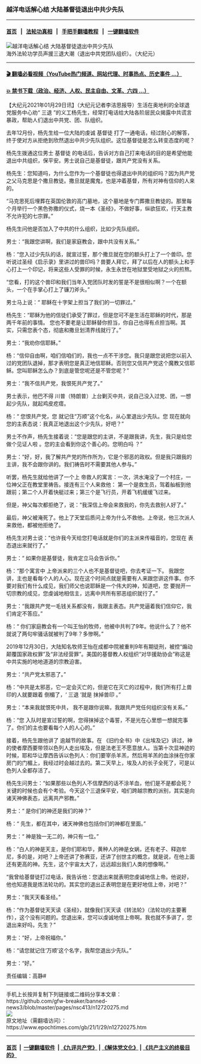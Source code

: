 ### 越洋电话解心结 大陆基督徒退出中共少先队
------------------------

#### [首页](https://github.com/gfw-breaker/banned-news3/blob/master/README.md) &nbsp;&nbsp;|&nbsp;&nbsp; [法轮功真相](https://github.com/begood0513/basic/blob/master/README.md)  &nbsp;&nbsp;|&nbsp;&nbsp; [手把手翻墙教程](https://github.com/gfw-breaker/guides/wiki)  &nbsp;&nbsp;|&nbsp;&nbsp; [一键翻墙软件](https://github.com/gfw-breaker/nogfw/blob/master/README.md)  



<div><img alt="越洋电话解心结 大陆基督徒退出中共少先队" class="attachment-djy_600_400 size-djy_600_400 wp-post-image" src="https://i.epochtimes.com/assets/uploads/2021/01/content_578-26-01-600x400.jpg"/>
<div class="caption">
 海外法轮功学员声援三退大潮（退出中共党团队组织）。（大纪元）
</div></div><hr/>

#### [ 🎬  翻墙必看视频（YouTube热门频道、网站代理、时事热点、历史事件 ...）](https://github.com/gfw-breaker/links/blob/master/banned.md)

#### [ 💥  禁书下载（政治、经济、人权、民主自由、文革、六四 ...）](https://github.com/gfw-breaker/books/blob/master/README.md)

<div><p>
 【大纪元2021年01月29日讯】（大纪元记者李洁思报导）生活在奥地利的全球退党服务中心劝“
 <ok href="https://www.epochtimes.com/gb/tag/%E4%B8%89%E9%80%80.html">
  三退
 </ok>
 ”的义工杨先生，经常打电话给大陆各阶层民众揭露中共谎言暴政，帮助人们退出中共党、团、队组织。
</p>
<p>
 去年12月份，杨先生给一位大陆的虔诚
 <ok href="https://www.epochtimes.com/gb/tag/%E5%9F%BA%E7%9D%A3%E5%BE%92.html">
  基督徒
 </ok>
 打了一通电话，经过耐心的解答，终于使对方从拒绝到欣然退出中共少先队组织。这位基督徒是怎么转变态度的呢？
</p>
<p>
 杨先生拨通这位男士
 <ok href="https://www.epochtimes.com/gb/tag/%E5%9F%BA%E7%9D%A3%E5%BE%92.html">
  基督徒
 </ok>
 的电话后，告诉对方自己打来电话的目的是希望他能退出中共组织，保平安。男士说自己是基督徒，跟共产党没有关系。
</p>
<p>
 杨先生：您知道吗，为什么您作为一个基督徒也得退出中共的组织吗？因为共产党之父马克思是个撒旦教徒。撒旦就是魔鬼，也是冲着基督，所有对神有信仰的人来的。
</p>
<p>
 “马克思死后埋葬在英国伦敦的高门墓地，这个墓地是专门葬撒旦教徒的。那里每个月举行一个黑色弥撒的仪式，烧一本《圣经》，不做好事，纵欲狂欢，行天主教不允许犯的七宗罪。”
</p>
<p>
 杨先生问他是否加入了中共的什么组织，比如少先队组织。
</p>
<p>
 男士：“我跟您讲啊，我们是家庭教会，跟中共没有关系。”
</p>
<p>
 杨：“您入过少先队的话，就宣过誓，那个撒旦就在您的额头打上了一个兽印。您听说过圣经《启示录》里讲过的兽印吗？兽要人拜它，拜了以后在人的额头上和手心打上一个印记，将来这些人受罪的时候，永生永世在地狱里受地狱之火的煎熬。
</p>
<p>
 “您看，打的这个兽印和我们当年入党团队时发的誓是不是很相似啊？一个在额头，一个在手掌心打上了镰刀斧头。”
</p>
<p>
 男士马上说：“
 <span style="font-weight: 400;">
  耶稣在十字架上担当了我们的一切罪过。”
 </span>
</p>
<p>
 <span style="font-weight: 400;">
  杨先生：“耶稣为他的信徒们承受了罪过，但是您可不是生活在耶稣的时代，那是两千年前的事情。
 </span>
 <span style="font-weight: 400;">
  您也不要老是让耶稣替你担当，你自己也得有点担当啊。其实，只需您表个态，彻底和撒旦划清界线就行了。”
 </span>
</p>
<p>
 <span style="font-weight: 400;">
  男士：“我劝你信耶稣。”
 </span>
</p>
<p>
 <span style="font-weight: 400;">
  杨：“信仰自由啊，咱们信咱们的，我也一点不干涉您。我只是跟您说把您以前入过的党团队退掉，那才表明您是真正地信耶稣。否则您又信共产党这个魔教又信耶稣。您叫耶稣怎么办？到底是管您呢还是不管您呢？”
 </span>
</p>
<p>
 男士：“我不信共产党，我恨死共产党了。”
</p>
<p>
 男士表示，他巴不得
 <span style="font-weight: 400;">
  川普（特朗普）上台剿灭中共，说自己没入过党、团，一想起少先队，就起鸡皮疙瘩。
 </span>
</p>
<p>
 杨：“
 <span style="font-weight: 400;">
  您恨共产党，您
 </span>
 <span style="font-weight: 400;">
  就记住“万顺”这个化名，从心里退出少先队。您
 </span>
 <span style="font-weight: 400;">
  现在就向您的主表态说：我真正地退出这个少先队，好吧？”
 </span>
</p>
<p>
 <span style="font-weight: 400;">
  男士不作声，杨先生接着说：“您是跟您的主讲，不是跟我讲，先生，我只是给您做个见证人啦
 </span>
 <span style="font-weight: 400;">
  。您的主会看到你这个善心的。您明白吗
 </span>
 <span style="font-weight: 400;">
  ？”
 </span>
</p>
<p>
 男士：“好，好，我了解共产党的所作所为，它是个邪恶的政权。但是我只跟我的主讲，我不会跟你讲的。我们祷告时不需要其他人参与。”
</p>
<p>
 听罢，杨先生就给他讲了一个上
 <span style="font-weight: 400;">
  帝救人的寓言：一次，洪水淹没了一个村庄，一位神父正在教堂里祷告。接连有三个人来救他：
 </span>
 第一个是救生员，驾着舢板到他跟前；第二个人开着快艇过来；第三个是飞行员，开着飞机缓缓飞过来。
</p>
<p>
 但是，神父每次都拒绝了，说：“我深信上帝会来救我的，你先去救别人好了。”
</p>
<p>
 最后，神父被淹死了。他上了天堂后质问上帝为什么不救他。上帝说，他三次派人来救他，都被他拒绝了。
</p>
<p>
 <span style="font-weight: 400;">
  杨先生对男士说：“也许我今天给您打电话就是你们的主派来传福音的，您现在
 </span>
 <span style="font-weight: 400;">
  表态退出来就行了。”
 </span>
</p>
<p>
 男士：“
 <span style="font-weight: 400;">
  如果你是基督徒，我肯定立马会告诉你。”
 </span>
</p>
<p>
 杨：“那个寓言中
 <span style="font-weight: 400;">
  上帝派来的三个人也不是基督徒吧，你去考证一下。
 </span>
 <span style="font-weight: 400;">
  我跟您讲，主也是看每个人的人心。现在这个时间点就是需要有人来跟您讲这件事。你不要对我们有什么成见，我们师父也说耶稣是一个伟大的神，知道吧，您
 </span>
 <span style="font-weight: 400;">
  要抛开一切宗教的成见，您虔诚地相信主，远离中共所有邪恶组织就行了。”
 </span>
</p>
<p>
 <span style="font-weight: 400;">
  男士：“我跟共产党一毛钱关系都没有，我跟主表态。共产党逼着我们信仰它，我们肯定不答应。”
 </span>
</p>
<p>
 杨：“
 <span style="font-weight: 400;">
  你们家庭教会有一个叫王怡的牧师，他被中共判了9年。他说什么了？他不就说了两句牢骚话就被判了9年？多惨啊。”
 </span>
</p>
<p>
 2019年12月30日，大陆知名牧师王怡在成都中院被重判9年有期徒刑，被控“煽动颠覆国家政权罪”及“非法经营罪”。美国的基督教人权组织“对华援助协会”称这是中共实施的地地道道的宗教迫害。
</p>
<p>
 <span style="font-weight: 400;">
  男士：“共产党太邪恶了。”
 </span>
</p>
<p>
 <span style="font-weight: 400;">
  杨：“中共是太邪恶，它一定会灭亡的，但是它在灭亡的过程中，我们所有打上兽印的人就要跟着
 </span>
 <span style="font-weight: 400;">
  倒楣了，‘
  <ok href="https://www.epochtimes.com/gb/tag/%E4%B8%89%E9%80%80.html">
   三退
  </ok>
  ’就是
  <ok href="https://www.epochtimes.com/gb/tag/%E6%8A%B9%E6%8E%89%E5%85%BD%E5%8D%B0.html">
   抹掉兽印
  </ok>
  。”
 </span>
</p>
<p>
 男士：“本来我就恨死中共，
 <span style="font-weight: 400;">
  我不是跟你说嘛，我跟共产党任何组织没有关系。”
 </span>
</p>
<p>
 杨：“您
 <span style="font-weight: 400;">
  入队时是宣过誓的啊，您得抹掉这个毒誓，不是光在心里想一想就完事了。你们的主也要看每个人的人心的。”
 </span>
</p>
<p>
 接着，杨先生跟他讲了
 <span style="font-weight: 400;">
  逾越节的故事。在
 </span>
 <span style="font-weight: 400;">
  《旧约全书》中《出埃及记》讲过，神的使者摩西要带领以色列人走出埃及，但是法老王不愿意放人。当第十次显神迹的时候，耶和华让摩西告诉以色列人：你们要宰杀羊羔，然后用羊羔的血涂抹在你家房门的门楣上，我经过时会越过去的。第二天早上，埃及人的长子全死了，可是以色列人全都存活了。
 </span>
</p>
<p>
 <span style="font-weight: 400;">
  杨先生问男士：“如果那些以色列人不信摩西的话不涂羊血，他们是不是都会死？关键的时候也会有个考验。今天这个三退保平安，咱们跨越宗教的派别，其实是向诸天神佛表态，远离共产邪教。”
 </span>
</p>
<p>
 男士：“
 <span style="font-weight: 400;">
  是你们的神还是我们的神？”
 </span>
</p>
<p>
 杨：“
 <span style="font-weight: 400;">
  先生，都在其中，诸天神佛也包括你们的神都在里面。”
 </span>
</p>
<p>
 男士：“
 <span style="font-weight: 400;">
  神是独一无二的，神只有一位。”
 </span>
</p>
<p>
 杨：“白人的神是天主，是你们耶和华，黄种人的神是女娲，还有老子、释迦牟尼，多的是，对吧？上帝还讲了弥赛亚，还讲了创世主的概念，就是说，在他上面还有更高的神。先生，这个宇宙太大了，远远超出我们人类的想像啊。”
</p>
<p>
 “我曾给基督徒打过电话，我告诉他：您退出来就表明您虔诚地信上帝。他说好，他也知道我是炼法轮功的。其实您的退出正表明您是在更好地信上帝，对吧？”
</p>
<p>
 男士：“我天天看圣经。”
</p>
<p>
 <span style="font-weight: 400;">
  杨：“作为基督徒天天读《圣经》，就像我们天天读《转法轮》（法轮功的主要著作），这个没有问题的。您退出来，您可以虔诚地信上帝啊。我也就不多讲了，您退出来好吗，先生？”
 </span>
</p>
<p>
 <span style="font-weight: 400;">
  男士：“好，上帝祝福你。”
 </span>
</p>
<p>
 <span style="font-weight: 400;">
  杨：“请您就记住‘万顺’这个名字，我帮您退出少先队。”
 </span>
</p>
<p>
 男士：“好。”
</p>
<p>
 责任编辑：高静#
</p>
</div>
<hr/>
手机上长按并复制下列链接或二维码分享本文章：<br/>
https://github.com/gfw-breaker/banned-news3/blob/master/pages/nsc413/n12720275.md <br/>
<a href='https://github.com/gfw-breaker/banned-news3/blob/master/pages/nsc413/n12720275.md'><img src='https://github.com/gfw-breaker/banned-news3/blob/master/pages/nsc413/n12720275.md.png'/></a> <br/>
原文地址（需翻墙访问）：https://www.epochtimes.com/gb/21/1/29/n12720275.htm


------------------------
#### [首页](https://github.com/gfw-breaker/banned-news3/blob/master/README.md) &nbsp;|&nbsp; [一键翻墙软件](https://github.com/gfw-breaker/nogfw/blob/master/README.md) &nbsp;| [《九评共产党》](https://github.com/gfw-breaker/9ping.md/blob/master/README.md#九评之一评共产党是什么) | [《解体党文化》](https://github.com/gfw-breaker/jtdwh.md/blob/master/README.md) | [《共产主义的终极目的》](https://github.com/gfw-breaker/gczydzjmd.md/blob/master/README.md)


<img src='http://gfw-breaker.win/banned-news3/pages/nsc413/n12720275.md' width='0px' height='0px'/>